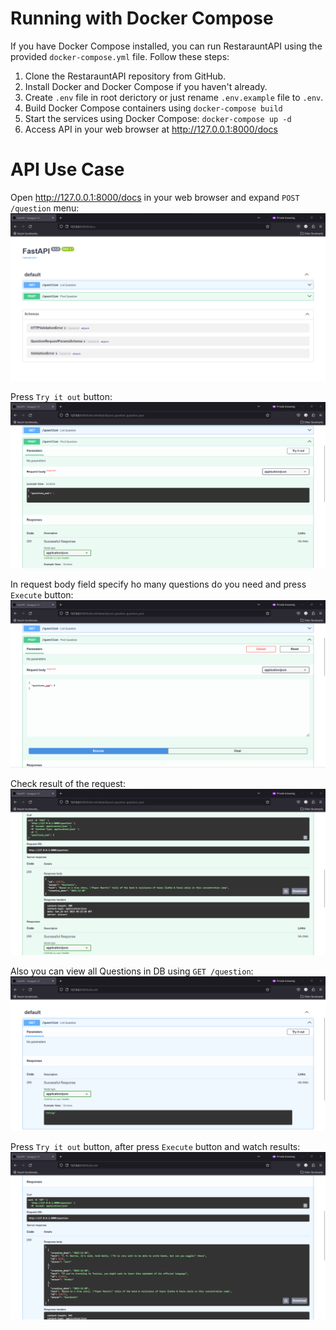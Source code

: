# Running with Docker Compose

If you have Docker Compose installed, you can run RestarauntAPI using the provided `docker-compose.yml` file. Follow these steps:

1. Clone the RestarauntAPI repository from GitHub.
2. Install Docker and Docker Compose if you haven't already.
3. Create `.env` file in root derictory or just rename `.env.example` file to `.env`.
4. Build Docker Compose containers using `docker-compose build`
5. Start the services using Docker Compose: `docker-compose up -d`
6. Access API in your web browser at http://127.0.0.1:8000/docs

# API Use Case 

Open http://127.0.0.1:8000/docs in your web browser and expand `POST /question` menu:
![Alt text](images/1.png)

Press `Try it out` button:
![Alt text](images/2.png)

In request body field specify ho many questions do you need and press `Execute` button:
![Alt text](images/3.png)

Check result of the request:
![Alt text](images/4.png)

Also you can view all Questions in DB using `GET /question`:
![Alt text](images/5.png)

Press `Try it out` button, after press `Execute` button and watch results:
![Alt text](images/6.png)